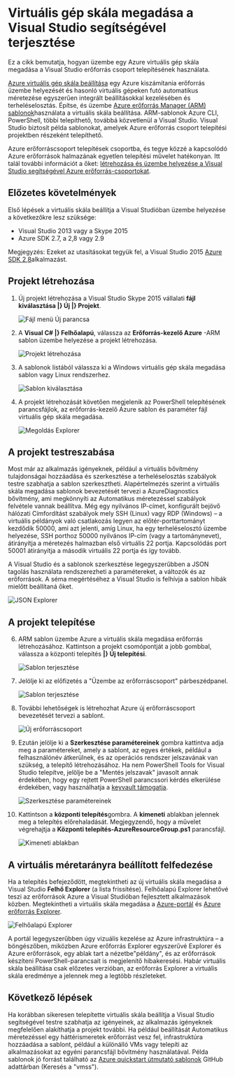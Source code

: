 <properties
    pageTitle="Virtuális gép skála megadása a Visual Studio segítségével telepítése |} Microsoft Azure"
    description="Visual Studio és erőforrás-kezelő sablon segítségével virtuális gép skála készletek terjesztése"
    services="virtual-machine-scale-sets"
    documentationCenter=""
    authors="gbowerman"
    manager="timlt"
    editor=""
    tags="azure-resource-manager"/>

<tags
    ms.service="virtual-machine-scale-sets"
    ms.workload="na"
    ms.tgt_pltfrm="na"
    ms.devlang="na"
    ms.topic="article"
    ms.date="06/13/2016"
    ms.author="guybo"/>

# <a name="deploy-virtual-machine-scale-set-using-visual-studio"></a>Virtuális gép skála megadása a Visual Studio segítségével terjesztése

Ez a cikk bemutatja, hogyan üzembe egy Azure virtuális gép skála megadása a Visual Studio erőforrás csoport telepítésének használata.


[Azure virtuális gép skála beállítása](https://azure.microsoft.com/blog/azure-vm-scale-sets-public-preview/) egy Azure kiszámítania erőforrás üzembe helyezését és hasonló virtuális gépeken futó automatikus méretezése egyszerűen integrált beállításokkal kezelésében és terheléselosztás. Építse, és üzembe [Azure erőforrás Manager (ARM) sablonok](https://github.com/Azure/azure-quickstart-templates)használata a virtuális skála beállítása. ARM-sablonok Azure CLI, PowerShell, többi telepíthető, továbbá közvetlenül a Visual Studio. Visual Studio biztosít példa sablonokat, amelyek Azure erőforrás csoport telepítési projektben részeként telepíthető.

Azure erőforráscsoport telepítések csoportba, és tegye közzé a kapcsolódó Azure erőforrások halmazának egyetlen telepítési művelet hatékonyan. Itt talál további információt a őket: [létrehozása és üzembe helyezése a Visual Studio segítségével Azure erőforrás-csoportokat](../vs-azure-tools-resource-groups-deployment-projects-create-deploy.md).

## <a name="pre-requisites"></a>Előzetes követelmények

Első lépések a virtuális skála beállítja a Visual Studióban üzembe helyezése a következőkre lesz szüksége:

- Visual Studio 2013 vagy a Skype 2015
- Azure SDK 2.7, a 2,8 vagy 2.9

Megjegyzés: Ezeket az utasításokat tegyük fel, a Visual Studio 2015 [Azure SDK 2,8](https://azure.microsoft.com/blog/announcing-the-azure-sdk-2-8-for-net/)alkalmazást.

## <a name="creating-a-project"></a>Projekt létrehozása

1. Új projekt létrehozása a Visual Studio Skype 2015 vállalati **fájl kiválasztása |} Új |} Projekt**.

    ![Fájl menü Új parancsa][file_new]

2. A **Visual C# |} Felhőalapú**, válassza az **Erőforrás-kezelő Azure** -ARM sablon üzembe helyezése a projekt létrehozása.

    ![Projekt létrehozása][create_project]

3.  A sablonok listából válassza ki a Windows virtuális gép skála megadása sablon vagy Linux rendszerhez.

    ![Sablon kiválasztása][select_Template]

4. A projekt létrehozását követően megjelenik az PowerShell telepítésének parancsfájlok, az erőforrás-kezelő Azure sablon és paraméter fájl virtuális gép skála megadása.

    ![Megoldás Explorer][solution_explorer]

## <a name="customize-your-project"></a>A projekt testreszabása

Most már az alkalmazás igényeknek, például a virtuális bővítmény tulajdonságai hozzáadása és szerkesztése a terheléselosztás szabályok testre szabhatja a sablon szerkesztheti. Alapértelmezés szerint a virtuális skála megadása sablonok bevezetését tervezi a AzureDiagnostics bővítmény, ami megkönnyíti az Automatikus méretezéssel szabályok felvétele vannak beállítva. Még egy nyilvános IP-címet, konfigurált bejövő hálózati Címfordítást szabályok mely SSH (Linux) vagy RDP (Windows) – a virtuális példányok való csatlakozás legyen az előtér-porttartományt kezdődik 50000, ami azt jelenti, amíg Linux, ha egy terheléselosztó üzembe helyezése, SSH porthoz 50000 nyilvános IP-cím (vagy a tartománynevet), átirányítja a méretezés halmazban első virtuális 22 portja. Kapcsolódás port 50001 átirányítja a második virtuális 22 portja és így tovább.

 A Visual Studio és a sablonok szerkesztése legegyszerűbben a JSON tagolás használata rendszerezheti a paramétereket, a változók és az erőforrások. A séma megértéséhez a Visual Studio is felhívja a sablon hibák mielőtt beállítaná őket.

![JSON Explorer][json_explorer]

## <a name="deploy-the-project"></a>A projekt telepítése

6. ARM sablon üzembe Azure a virtuális skála megadása erőforrás létrehozásához. Kattintson a projekt csomópontját a jobb gombbal, válassza a központi telepítés **|} Új telepítési**.

    ![Sablon terjesztése][5deploy_Template]

7. Jelölje ki az előfizetés a "Üzembe az erőforráscsoport" párbeszédpanel.

    ![Sablon terjesztése][6deploy_Template]

8. További lehetőségek is létrehozhat Azure új erőforráscsoport bevezetését tervezi a sablont.

    ![Új erőforráscsoport][new_resource]

9. Ezután jelölje ki a **Szerkesztése paramétereinek** gombra kattintva adja meg a paramétereket, amely a sablont, az egyes értékek, például a felhasználónév átkerülnek, és az operációs rendszer jelszavának van szükség, a telepítő létrehozásához. Ha nem PowerShell Tools for Visual Studio telepítve, jelölje be a "Mentés jelszavak" javasolt annak érdekében, hogy egy rejtett PowerShell parancssori kérdés elkerülése érdekében, vagy használhatja a [keyvault támogatja](https://azure.microsoft.com/blog/keyvault-support-for-arm-templates/).

    ![Szerkesztése paramétereinek][edit_parameters]

10. Kattintson a **központi telepítés**gombra. A **kimeneti** ablakban jelennek meg a telepítés előrehaladását. Megjegyzendő, hogy a művelet végrehajtja a **Központi telepítés-AzureResourceGroup.ps1** parancsfájl.

    ![Kimeneti ablakban][output_window]

## <a name="exploring-your-vm-scale-set"></a>A virtuális méretarányra beállított felfedezése

Ha a telepítés befejeződött, megtekintheti az új virtuális skála megadása a Visual Studio **Felhő Explorer** (a lista frissítése). Felhőalapú Explorer lehetővé teszi az erőforrások Azure a Visual Studióban fejlesztett alkalmazások közben. Megtekintheti a virtuális skála megadása a [Azure-portál](https://portal.azure.com) és [Azure erőforrás Explorer](https://resources.azure.com/).

![Felhőalapú Explorer][cloud_explorer]

 A portál legegyszerűbben úgy vizuális kezelése az Azure infrastruktúra – a böngészőben, miközben Azure erőforrás Explorer egyszerűvé Explorer és Azure erőforrások, egy ablak tart a nézetbe"példány", és az erőforrások készíteni PowerShell-parancsait is megjelenítő hibakeresési. Habár virtuális skála beállítása csak előzetes verzióban, az erőforrás Explorer a virtuális skála eredménye a jelennek meg a legtöbb részleteket.

## <a name="next-steps"></a>Következő lépések

Ha korábban sikeresen telepítette virtuális skála beállítja a Visual Studio segítségével testre szabhatja az igényeinek, az alkalmazás igényeknek megfelelően alakíthatja a projekt további. Ha például beállítását Automatikus méretezéssel egy háttérismeretek erőforrást vesz fel, infrastruktúra hozzáadása a sablont, például a különálló VMs vagy telepíti az alkalmazásokat az egyéni parancsfájl bővítmény használatával. Példa sablonok jó forrást található az [Azure quickstart útmutató sablonok](https://github.com/Azure/azure-quickstart-templates) GitHub adattárban (Keresés a "vmss").

[file_new]: ./media/virtual-machine-scale-sets-vs-create/1-FileNew.png
[create_project]: ./media/virtual-machine-scale-sets-vs-create/2-CreateProject.png
[select_Template]: ./media/virtual-machine-scale-sets-vs-create/3b-SelectTemplateLin.png
[solution_explorer]: ./media/virtual-machine-scale-sets-vs-create/4-SolutionExplorer.png
[json_explorer]: ./media/virtual-machine-scale-sets-vs-create/10-JsonExplorer.png
[5deploy_Template]: ./media/virtual-machine-scale-sets-vs-create/5-DeployTemplate.png
[6deploy_Template]: ./media/virtual-machine-scale-sets-vs-create/6-DeployTemplate.png
[new_resource]: ./media/virtual-machine-scale-sets-vs-create/7-NewResourceGroup.png
[edit_parameters]: ./media/virtual-machine-scale-sets-vs-create/8-EditParameter.png
[output_window]: ./media/virtual-machine-scale-sets-vs-create/9-Output.png
[cloud_explorer]: ./media/virtual-machine-scale-sets-vs-create/12-CloudExplorer.png

